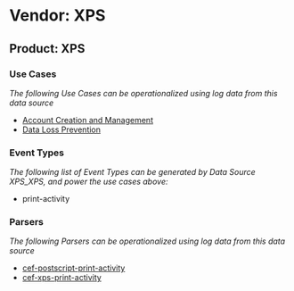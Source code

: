 Vendor: XPS
===========
Product: XPS
------------

### Use Cases

_The following Use Cases can be operationalized using log data from this data source_

* [Account Creation and Management](../UseCases/usecase_account_creation_and_management.md)
* [Data Loss Prevention](../UseCases/usecase_data_loss_prevention.md)


### Event Types

_The following list of Event Types can be generated by Data Source XPS_XPS, and power the use cases above:_

- print-activity


### Parsers

_The following Parsers can be operationalized using log data from this data source_

* [cef-postscript-print-activity](../Parsers/parserContent_cef-postscript-print-activity.md)
* [cef-xps-print-activity](../Parsers/parserContent_cef-xps-print-activity.md)
